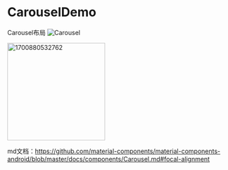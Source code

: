 # CarouselDemo
Carousel布局
![Carousel](https://github.com/JasonChance1/CarouselDemo/assets/95063980/41d9c2fd-8231-48f3-b88f-4ddca45e24dc)

<img width="222" alt="1700880532762" src="https://github.com/JasonChance1/CarouselDemo/assets/95063980/aca2069e-c372-46b2-9a6e-d7cfec9a03e6">

md文档：https://github.com/material-components/material-components-android/blob/master/docs/components/Carousel.md#focal-alignment

